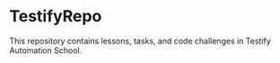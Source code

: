 # TestifyRepo
This repository contains lessons, tasks, and code challenges in Testify Automation School.
